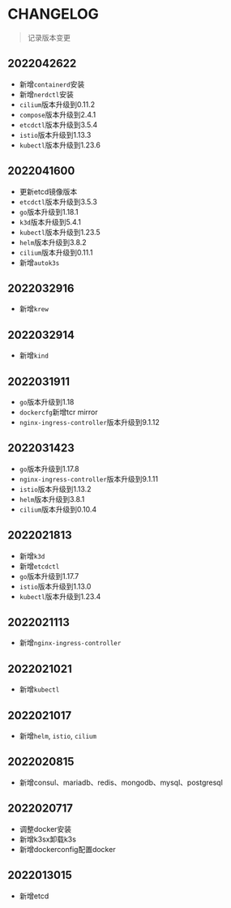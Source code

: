# CHANGELOG

> 记录版本变更

## 2022042622

- 新增`containerd`安装
- 新增`nerdctl`安装
- `cilium`版本升级到0.11.2
- `compose`版本升级到2.4.1
- `etcdctl`版本升级到3.5.4
- `istio`版本升级到1.13.3
- `kubectl`版本升级到1.23.6

## 2022041600

- 更新etcd镜像版本
- `etcdctl`版本升级到3.5.3
- `go`版本升级到1.18.1
- `k3d`版本升级到5.4.1
- `kubectl`版本升级到1.23.5
- `helm`版本升级到3.8.2
- `cilium`版本升级到0.11.1
- 新增`autok3s`

## 2022032916

- 新增`krew`

## 2022032914

- 新增`kind`

## 2022031911

- `go`版本升级到1.18
- `dockercfg`新增tcr mirror
- `nginx-ingress-controller`版本升级到9.1.12

## 2022031423

- `go`版本升级到1.17.8
- `nginx-ingress-controller`版本升级到9.1.11
- `istio`版本升级到1.13.2
- `helm`版本升级到3.8.1
- `cilium`版本升级到0.10.4

## 2022021813

- 新增`k3d`
- 新增`etcdctl`
- `go`版本升级到1.17.7
- `istio`版本升级到1.13.0
- `kubectl`版本升级到1.23.4

## 2022021113

- 新增`nginx-ingress-controller`

## 2022021021

- 新增`kubectl`

## 2022021017

- 新增`helm`, `istio`, `cilium`

## 2022020815

- 新增consul、mariadb、redis、mongodb、mysql、postgresql

## 2022020717

- 调整docker安装
- 新增k3sx卸载k3s
- 新增dockerconfig配置docker

## 2022013015

- 新增etcd
